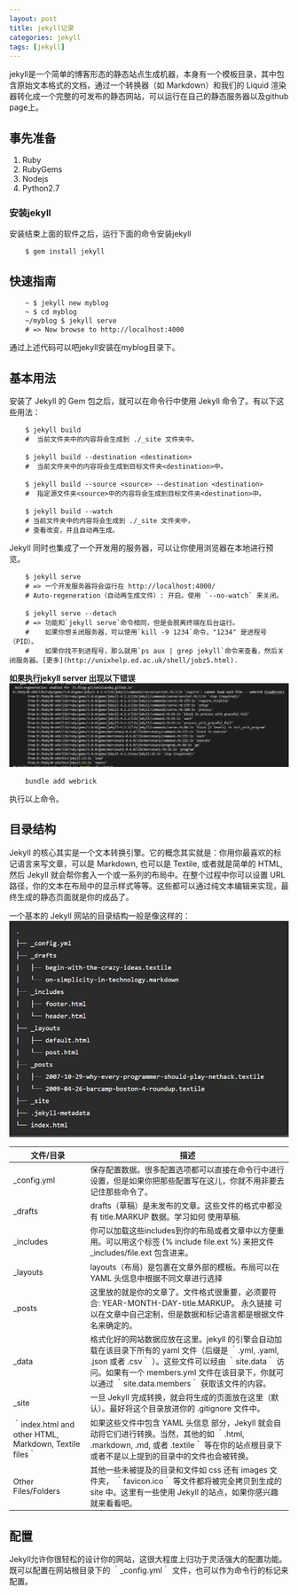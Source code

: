 ```yaml
---
layout: post
title: jekyll记录
categories: jekyll
tags: [jekyll]
---
```

jekyll是一个简单的博客形态的静态站点生成机器，本身有一个模板目录，其中包含原始文本格式的文档，通过一个转换器（如 Markdown）和我们的 Liquid 渲染器转化成一个完整的可发布的静态网站，可以运行在自己的静态服务器以及github page上。

## 事先准备
1. Ruby 
2. RubyGems
3. Nodejs
4. Python2.7
### 安装jekyll

安装结束上面的软件之后，运行下面的命令安装jekyll

```
    $ gem install jekyll
```

## 快速指南
```
    ~ $ jekyll new myblog
    ~ $ cd myblog
    ~/myblog $ jekyll serve
    # => Now browse to http://localhost:4000
```
通过上述代码可以吧jekyll安装在myblog目录下。

## 基本用法
安装了 Jekyll 的 Gem 包之后，就可以在命令行中使用 Jekyll 命令了。有以下这些用法：

```
    $ jekyll build
    #  当前文件夹中的内容将会生成到 ./_site 文件夹中。

    $ jekyll build --destination <destination>
    #  当前文件夹中的内容将会生成到目标文件夹<destination>中。

    $ jekyll build --source <source> --destination <destination>
    #  指定源文件夹<source>中的内容将会生成到目标文件夹<destination>中。

    $ jekyll build --watch
    # 当前文件夹中的内容将会生成到 ./_site 文件夹中，
    # 查看改变，并且自动再生成。
```

Jekyll 同时也集成了一个开发用的服务器，可以让你使用浏览器在本地进行预览。

```
    $ jekyll serve
    # => 一个开发服务器将会运行在 http://localhost:4000/
    # Auto-regeneration（自动再生成文件）: 开启。使用 `--no-watch` 来关闭。

    $ jekyll serve --detach
    # => 功能和`jekyll serve`命令相同，但是会脱离终端在后台运行。
    #    如果你想关闭服务器，可以使用`kill -9 1234`命令，"1234" 是进程号（PID）。
    #    如果你找不到进程号，那么就用`ps aux | grep jekyll`命令来查看，然后关闭服务器。[更多](http://unixhelp.ed.ac.uk/shell/jobz5.html).
```

**如果执行jekyll server 出现以下错误**
![错误1](/assets/images/jekyll_image/1635340284.png)

```
    bundle add webrick
```
执行以上命令。

## 目录结构

Jekyll 的核心其实是一个文本转换引擎。它的概念其实就是：你用你最喜欢的标记语言来写文章，可以是 Markdown, 也可以是 Textile, 或者就是简单的 HTML, 然后 Jekyll 就会帮你套入一个或一系列的布局中。在整个过程中你可以设置 URL 路径，你的文本在布局中的显示样式等等。这些都可以通过纯文本编辑来实现，最终生成的静态页面就是你的成品了。

一个基本的 Jekyll 网站的目录结构一般是像这样的：
![结构图](/assets/images/jekyll_image/1635341233.png)

|文件/目录|描述|
|-----|------|
|_config.yml|保存配置数据。很多配置选项都可以直接在命令行中进行设置，但是如果你把那些配置写在这儿，你就不用非要去记住那些命令了。|
|_drafts|drafts（草稿）是未发布的文章。这些文件的格式中都没有 title.MARKUP 数据。学习如何 使用草稿.|
|_includes|你可以加载这些includes到你的布局或者文章中以方便重用。可以用这个标签 {% include file.ext %} 来把文件 _includes/file.ext 包含进来。|
|_layouts|layouts（布局）是包裹在文章外部的模板。布局可以在 YAML 头信息中根据不同文章进行选择|
|_posts|这里放的就是你的文章了。文件格式很重要，必须要符合: YEAR-MONTH-DAY-title.MARKUP。 永久链接 可以在文章中自己定制，但是数据和标记语言都是根据文件名来确定的。|
|_data|格式化好的网站数据应放在这里。jekyll 的引擎会自动加载在该目录下所有的 yaml 文件（后缀是 ｀.yml, .yaml, .json 或者 .csv｀ ）。这些文件可以经由 ｀site.data｀ 访问。如果有一个 members.yml 文件在该目录下，你就可以通过 ｀site.data.members｀ 获取该文件的内容。|
|_site|一旦 Jekyll 完成转换，就会将生成的页面放在这里（默认）。最好将这个目录放进你的 .gitignore 文件中。|
|｀index.html and other HTML, Markdown, Textile files｀|如果这些文件中包含 YAML 头信息 部分，Jekyll 就会自动将它们进行转换。当然，其他的如 ｀.html, .markdown, .md, 或者 .textile｀ 等在你的站点根目录下或者不是以上提到的目录中的文件也会被转换。|
|Other Files/Folders|其他一些未被提及的目录和文件如 css 还有 images 文件夹， ｀favicon.ico｀ 等文件都将被完全拷贝到生成的 site 中。这里有一些使用 Jekyll 的站点，如果你感兴趣就来看看吧。|

## 配置

Jekyll允许你很轻松的设计你的网站，这很大程度上归功于灵活强大的配置功能。既可以配置在网站根目录下的 ｀_config.yml｀ 文件，也可以作为命令行的标记来配置。


